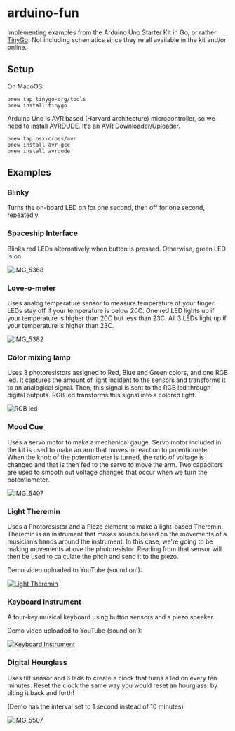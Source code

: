 # arduino-fun
Implementing examples from the Arduino Uno Starter Kit in Go, or rather [TinyGo](https://tinygo.org).
Not including schematics since they're all available in the kit and/or online.

## Setup

On MacoOS:
```avrasm
brew tap tinygo-org/tools
brew install tinygo
```

Arduino Uno is AVR based (Harvard architecture) microcontroller, so we need to install AVRDUDE. It's an AVR Downloader/Uploader.
```avrasm
brew tap osx-cross/avr
brew install avr-gcc
brew install avrdude
```

## Examples

### Blinky

Turns the on-board LED on for one second, then off for one second, repeatedly.

### Spaceship Interface

Blinks red LEDs alternatively when button is pressed. Otherwise, green LED is on.

![IMG_5368](https://github.com/annapawlicka/arduino-fun/assets/2522010/ef5abf3b-6fb3-49cf-a762-8c8aa713d569)

### Love-o-meter

Uses analog temperature sensor to measure temperature of your finger. LEDs stay off if your temperature is below 20C.
One red LED lights up if your temperature is higher than 20C but less than 23C. All 3 LEDs light up if your temperature is
higher than 23C.

![IMG_5382](https://github.com/annapawlicka/arduino-fun/assets/2522010/4704eeee-b727-4b2e-9f2a-2b18601abfe8)

### Color mixing lamp

Uses 3 photoresistors assigned to Red, Blue and Green colors, and one RGB led.
It captures the amount of light incident to the sensors and transforms it to an analogical signal.
Then, this signal is sent to the RGB led through digital outputs.
RGB led transforms this signal into a colored light.

![RGB led](https://github.com/annapawlicka/arduino-fun/assets/2522010/ac1a3b59-8c48-42e4-99a7-652eea65422c)

### Mood Cue

Uses a servo motor to make a mechanical gauge.
Servo motor included in the kit is used to make an arm that moves in reaction to potentiometer. When the knob of the 
potentiometer is turned, the ratio of voltage is changed and that is then fed to the servo to move the arm. Two capacitors 
are used to smooth out voltage changes that occur when we turn the potentiometer.

![IMG_5407](https://github.com/annapawlicka/arduino-fun/assets/2522010/32229bc0-1e57-4450-9539-488401a5d0d2)

### Light Theremin

Uses a Photoresistor and a Pieze element to make a light-based Theremin. Theremin is an instrument that makes sounds based on 
the movements of a musician’s hands around the instrument. In this case, we're going to be making movements above the 
photoresistor. Reading from that sensor will then be used to calculate the pitch and send it to the piezo.

Demo video uploaded to YouTube (sound on!):

[![Light Theremin](https://img.youtube.com/vi/YPRH3eVjy4c/0.jpg)](https://www.youtube.com/watch?v=YPRH3eVjy4c)

### Keyboard Instrument

A four-key musical keyboard using button sensors and a piezo speaker.

Demo video uploaded to YouTube (sound on!):

[![Keyboard Instrument](https://img.youtube.com/vi/03Chv3k4brQ/0.jpg)](https://www.youtube.com/watch?v=03Chv3k4brQ)

### Digital Hourglass

Uses tilt sensor and 6 leds to create a clock that turns a led on every ten minutes. Reset the clock the same way you would 
reset an hourglass: by tilting it back and forth!

(Demo has the interval set to 1 second instead of 10 minutes)

![IMG_5507](https://github.com/annapawlicka/arduino-starter-kit-examples/assets/2522010/a7dcd559-cb41-429f-a27b-7fafcaf6d275)

